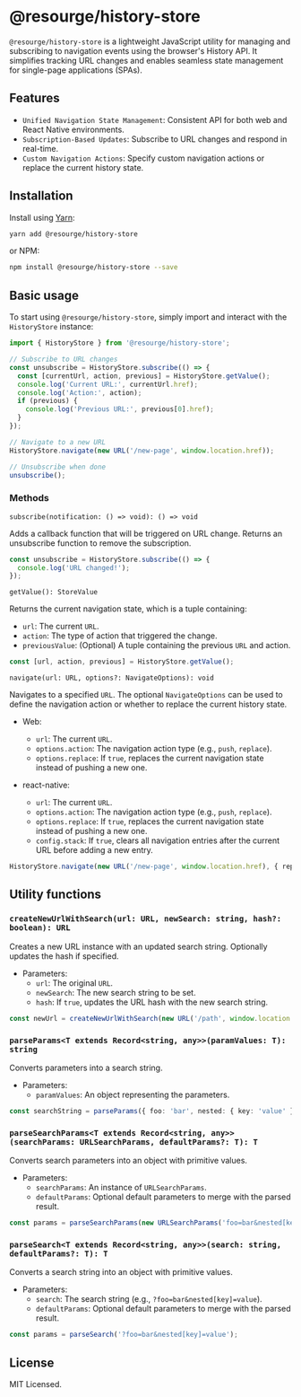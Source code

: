# @resourge/history-store

`@resourge/history-store` is a lightweight JavaScript utility for managing and subscribing to navigation events using the browser's History API. It simplifies tracking URL changes and enables seamless state management for single-page applications (SPAs).



## Features

- `Unified Navigation State Management`: Consistent API for both web and React Native environments.
- `Subscription-Based Updates`: Subscribe to URL changes and respond in real-time.
- `Custom Navigation Actions`: Specify custom navigation actions or replace the current history state.


## Installation

Install using [Yarn](https://yarnpkg.com):

```sh
yarn add @resourge/history-store
```

or NPM:

```sh
npm install @resourge/history-store --save
```

## Basic usage

To start using `@resourge/history-store`, simply import and interact with the `HistoryStore` instance:

```jsx
import { HistoryStore } from '@resourge/history-store';

// Subscribe to URL changes
const unsubscribe = HistoryStore.subscribe(() => {
  const [currentUrl, action, previous] = HistoryStore.getValue();
  console.log('Current URL:', currentUrl.href);
  console.log('Action:', action);
  if (previous) {
    console.log('Previous URL:', previous[0].href);
  }
});

// Navigate to a new URL
HistoryStore.navigate(new URL('/new-page', window.location.href));

// Unsubscribe when done
unsubscribe();
```

### Methods

`subscribe(notification: () => void): () => void`

Adds a callback function that will be triggered on URL change. Returns an unsubscribe function to remove the subscription.

```typescript
const unsubscribe = HistoryStore.subscribe(() => {
  console.log('URL changed!');
});
```

`getValue(): StoreValue`

Returns the current navigation state, which is a tuple containing:

- `url`: The current `URL`.
- `action`: The type of action that triggered the change.
- `previousValue`: (Optional) A tuple containing the previous `URL` and action.

```typescript
const [url, action, previous] = HistoryStore.getValue();
```

`navigate(url: URL, options?: NavigateOptions): void`

Navigates to a specified `URL`. The optional `NavigateOptions` can be used to define the navigation action or whether to replace the current history state.

- Web: 
	- `url`: The current `URL`.
	- `options.action`: The navigation action type (e.g., `push`, `replace`).
	- `options.replace`: If `true`, replaces the current navigation state instead of pushing a new one.

- react-native: 
	- `url`: The current `URL`.
	- `options.action`: The navigation action type (e.g., `push`, `replace`).
	- `options.replace`: If `true`, replaces the current navigation state instead of pushing a new one.
	- `config.stack`: If `true`, clears all navigation entries after the current URL before adding a new entry.

```typescript
HistoryStore.navigate(new URL('/new-page', window.location.href), { replace: true });
```

## Utility functions

### `createNewUrlWithSearch(url: URL, newSearch: string, hash?: boolean): URL`

Creates a new URL instance with an updated search string. Optionally updates the hash if specified.

- Parameters:
	- `url`: The original `URL`.
	- `newSearch`: The new search string to be set.
	- `hash`: If `true`, updates the URL hash with the new search string.

```typescript
const newUrl = createNewUrlWithSearch(new URL('/path', window.location.origin), 'foo=bar', true);
```

### `parseParams<T extends Record<string, any>>(paramValues: T): string`

Converts parameters into a search string.

- Parameters:
	- `paramValues`: An object representing the parameters.

```typescript
const searchString = parseParams({ foo: 'bar', nested: { key: 'value' } });
```

### `parseSearchParams<T extends Record<string, any>>(searchParams: URLSearchParams, defaultParams?: T): T`

Converts search parameters into an object with primitive values.

- Parameters:
	- `searchParams`: An instance of `URLSearchParams`.
	- `defaultParams`: Optional default parameters to merge with the parsed result.

```typescript
const params = parseSearchParams(new URLSearchParams('foo=bar&nested[key]=value'));
```

### `parseSearch<T extends Record<string, any>>(search: string, defaultParams?: T): T`

Converts a search string into an object with primitive values.

- Parameters:
	- `search`: The search string (e.g., `?foo=bar&nested[key]=value`).
	- `defaultParams`: Optional default parameters to merge with the parsed result.

```typescript
const params = parseSearch('?foo=bar&nested[key]=value');
```

## License

MIT Licensed.